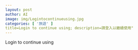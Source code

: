 ```yaml
---
layout: post
author: AI
image: img/Logintocontinueusing.jpg
categories: [ '旅遊' ]
title=Login to continue using; description=請登入以繼續使用"
---
```

Login to continue using